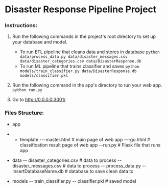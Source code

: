 # Disaster Response Pipeline Project

### Instructions:
1. Run the following commands in the project's root directory to set up your database and model.

    - To run ETL pipeline that cleans data and stores in database
        `python data/process_data.py data/disaster_messages.csv data/disaster_categories.csv data/DisasterResponse.db`
    - To run ML pipeline that trains classifier and saves
        `python models/train_classifier.py data/DisasterResponse.db models/classifier.pkl`

2. Run the following command in the app's directory to run your web app.
    `python run.py`

3. Go to http://0.0.0.0:3001/

### Files Structure:

- app
- - template
---master.html  # main page of web app
---go.html  # classification result page of web app
--run.py  # Flask file that runs app

- data
-- disaster_categories.csv  # data to process 
-- disaster_messages.csv  # data to process
-- process_data.py
-- InsertDatabaseName.db   # database to save clean data to

- models
-- train_classifier.py
-- classifier.pkl  # saved model 
